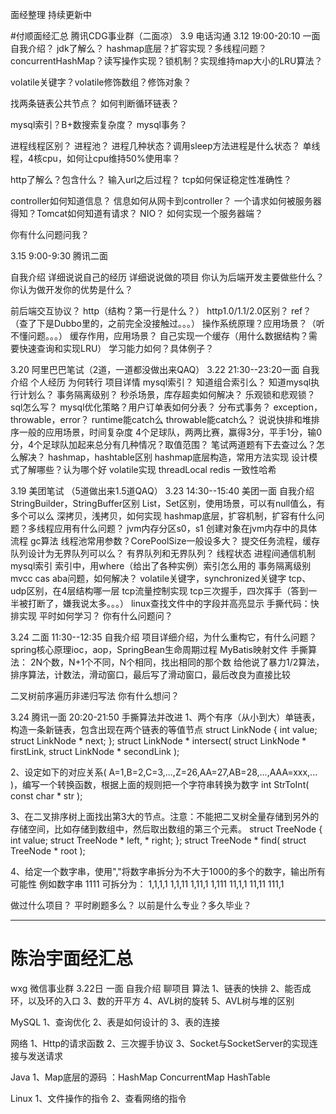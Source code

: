 面经整理 持续更新中

#付顺面经汇总 
腾讯CDG事业群（二面凉）
3.9 电话沟通
3.12 19:00-20:10 一面
自我介绍？
jdk了解么？
hashmap底层？扩容实现？多线程问题？
concurrentHashMap？读写操作实现？锁机制？实现维持map大小的LRU算法？

volatile关键字？volatile修饰数组？修饰对象？

找两条链表公共节点？
如何判断循环链表？

mysql索引？B+数搜索复杂度？
mysql事务？

进程线程区别？
进程池？
进程几种状态？调用sleep方法进程是什么状态？
单线程，4核cpu，如何让cpu维持50%使用率？

http了解么？包含什么？
输入url之后过程？
tcp如何保证稳定性准确性？

controller如何知道信息？
信息如何从网卡到controller？
一个请求如何被服务器得知？Tomcat如何知道有请求？
NIO？
如何实现一个服务器端？

你有什么问题问我？



3.15 9:00-9:30 腾讯二面

自我介绍
详细说说自己的经历
详细说说做的项目
你认为后端开发主要做些什么？
你认为做开发你的优势是什么？

前后端交互协议？
http（结构？第一行是什么？）
http1.0/1.1/2.0区别？
ref？（查了下是Dubbo里的，之前完全没接触过。。。）
操作系统原理？应用场景？（听不懂问题。。。）
缓存作用，应用场景？
自己实现一个缓存（用什么数据结构？需要快速查询和实现LRU）
学习能力如何？具体例子？



3.20 阿里巴巴笔试（2道，一道都没做出来QAQ）
3.22 21:30--23:20一面
自我介绍
个人经历
为何转行
项目详情
mysql索引？
知道组合索引么？
知道mysql执行计划么？
事务隔离级别？
秒杀场景，库存超卖如何解决？
乐观锁和悲观锁？sql怎么写？
mysql优化策略？用户订单表如何分表？
分布式事务？
exception，throwable，error？
runtime能catch么
throwable能catch么？
说说快排和堆排序一般的应用场景，时间复杂度
4个足球队，两两比赛，赢得3分，平手1分，输0分，4个足球队加起来总分有几种情况？取值范围？
笔试两道题有下去查过么？怎么解决？
hashmap，hashtable区别
hashmap底层构造，常用方法实现
设计模式了解哪些？认为哪个好
volatile实现
threadLocal
redis
一致性哈希







3.19 美团笔试 （5道做出来1.5道QAQ）
3.23 14:30--15:40 美团一面
自我介绍
StringBuilder，StringBuffer区别
List，Set区别，使用场景，可以有null值么，有多个可以么
深拷贝，浅拷贝，如何实现
hashmap底层，扩容机制，扩容有什么问题？多线程应用有什么问题？
jvm内存分区s0，s1
创建对象在jvm内存中的具体流程
gc算法
线程池常用参数？CorePoolSize一般设多大？
提交任务流程，缓存队列设计为无界队列可以么？
有界队列和无界队列？
线程状态
进程间通信机制
mysql索引
索引中，用where（给出了各种实例）索引怎么用的
事务隔离级别
mvcc
cas aba问题，如何解决？
volatile关键字，synchronized关键字
tcp、udp区别，在4层结构哪一层
tcp流量控制实现
tcp三次握手，四次挥手（答到一半被打断了，嫌我说太多。。。）
linux查找文件中的字段并高亮显示
手撕代码：快排实现
平时如何学习？
你有什么问题问？

3.24 二面 11:30--12:35
自我介绍
项目详细介绍，为什么重构它，有什么问题？
spring核心原理ioc，aop，SpringBean生命周期过程
MyBatis映射文件
手撕算法：
2N个数，N+1个不同，N个相同，找出相同的那个数
给他说了暴力1/2算法，排序算法，计数法，滑动窗口，最后写了滑动窗口，最后改良为直接比较

二叉树前序遍历非递归写法
你有什么想问？




3.24 腾讯一面 20:20-21:50
手撕算法并改进
1、两个有序（从小到大）单链表，构造一条新链表，包含出现在两个链表的等值节点
struct LinkNode {
  int value;
  struct LinkNode * next;
};
struct LinkNode * intersect( struct LinkNode * firstLink, struct LinkNode * secondLink );

2、设定如下的对应关系( A=1,B=2,C=3,...,Z=26,AA=27,AB=28,...,AAA=xxx,... )，编写一个转换函数，根据上面的规则把一个字符串转换为数字
int StrToInt( const char * str );


3、在二叉排序树上面找出第3大的节点。注意：不能把二叉树全量存储到另外的存储空间，比如存储到数组中，然后取出数组的第三个元素。
struct TreeNode {
        int value;
        struct TreeNode * left, * right;
};
struct TreeNode * find( struct TreeNode * root );

4、给定一个数字串，使用","将数字串拆分为不大于1000的多个的数字，输出所有可能性
例如数字串 1111 可拆分为：
1,1,1,1
1,1,11
1,11,1
1,111
11,1,1
11,11
111,1

做过什么项目？
平时刷题多么？
以前是什么专业？多久毕业？

------
# 陈治宇面经汇总

wxg 微信事业群 
3.22日
一面
自我介绍
聊项目
算法
1、链表的快排
2、能否成环，以及环的入口
3、数的开平方
4、AVL树的旋转
5、AVL树与堆的区别

MySQL
1、查询优化
2、表是如何设计的
3、表的连接

网络
1、Http的请求函数
2、三次握手协议
3、Socket与SocketServer的实现连接与发送请求

Java
1、Map底层的源码 ：HashMap  ConcurrentMap  HashTable

Linux
1、文件操作的指令
2、查看网络的指令
